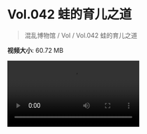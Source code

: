 # Vol.042 蛙的育儿之道

> 混乱博物馆 / Vol / Vol.042 蛙的育儿之道

**视频大小**: 60.72 MB

<div class="video"><video src="https://file.hsyhx.top/archive/混乱博物馆/Vol/042.mp4" controls preload>🤔 您的浏览器不支持 video 标签</video></div>